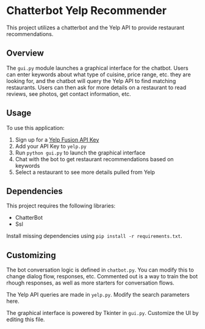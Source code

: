 # Chatterbot Yelp Recommender

This project utilizes a chatterbot and the Yelp API to provide restaurant recommendations. 

## Overview

The `gui.py` module launches a graphical interface for the chatbot. Users can enter keywords about what type of cuisine, price range, etc. they are looking for, and the chatbot will query the Yelp API to find matching restaurants. Users can then ask for more details on a restaurant to read reviews, see photos, get contact information, etc.

## Usage

To use this application:

1. Sign up for a [Yelp Fusion API Key](https://www.yelp.com/developers/documentation/v3)
2. Add your API Key to `yelp.py`
3. Run `python gui.py` to launch the graphical interface
4. Chat with the bot to get restaurant recommendations based on keywords
5. Select a restaurant to see more details pulled from Yelp

## Dependencies

This project requires the following libraries:

- ChatterBot
- Ssl
  
Install missing dependencies using `pip install -r requirements.txt`.

## Customizing

The bot conversation logic is defined in `chatbot.py`. You can modify this to change dialog flow, responses, etc. Commented out is a way to train the bot rhough responses,
as well as more starters for conversation flows.

The Yelp API queries are made in `yelp.py`. Modify the search parameters here.

The graphical interface is powered by Tkinter in `gui.py`. Customize the UI by editing this file.
